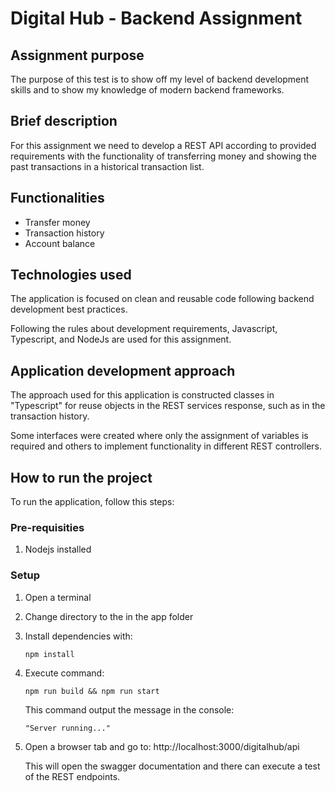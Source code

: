 # Digital Hub - Backend Assignment

## Assignment purpose
The purpose of this test is to show off my level of backend development skills and to show my knowledge
of modern backend frameworks.

## Brief description
For this assignment we need to develop a REST API according to provided requirements with the functionality
of transferring money and showing the past transactions in a historical transaction list.

## Functionalities
- Transfer money
- Transaction history
- Account balance

## Technologies used
The application is focused on clean and reusable code following backend development best practices.

Following the rules about development requirements, Javascript, Typescript, and NodeJs are used for this assignment.

## Application development approach

The approach used for this application is constructed classes in "Typescript" for reuse objects in the REST services response, such as in the transaction history.

Some interfaces were created where only the assignment of variables is required and others to implement functionality in different REST controllers.

## How to run the project
To run the application, follow this steps:

### Pre-requisities
1. Nodejs installed

### Setup

1. Open a terminal
2. Change directory to the in the app folder
3. Install dependencies with:
   
    `npm install`

4. Execute command:

    `npm run build && npm run start`

    This command output the message in the console:

    `"Server running..."`

5. Open a browser tab and go to: http://localhost:3000/digitalhub/api

    This will open the swagger documentation and there can execute a test of the REST endpoints.
